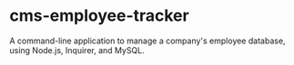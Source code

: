 # cms-employee-tracker
A command-line application to manage a company's employee database, using Node.js, Inquirer, and MySQL.
